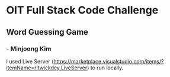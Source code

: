 # OIT Full Stack Code Challenge
## Word Guessing Game
### - Minjoong Kim

I used Live Server (https://marketplace.visualstudio.com/items/?itemName=ritwickdey.LiveServer) to run locally.
